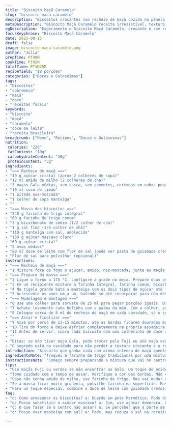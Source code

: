 ```yaml
---
title: "Biscoito Maçã Caramelo"
slug: "biscoito-maca-caramelo"
description: "Biscoitos crocantes com recheio de maçã cozida na panela, caramelizados e com toque de flor de sal. Massa enriquecida com farinha integral e açúcar mascavo substituem parte da farinha comum e da cassonade, conferindo sabor mais rústico e textura levemente densa. Uma pitada de noz-moscada na maçã como toque final, e o caramelo trocado pelo doce de leite com flor de sal para um sabor brasileiro. Preparação facilita reconhecer o ponto certo pela coloração dourada e aroma que invade a cozinha, sem depender só do relógio."
metaDescription: "Biscoito Maçã Caramelo receita irresistível, textura perfeita e recheio delicioso. Aprenda a fazer esta delícia com sabores brasileiros."
ogDescription: "Experimente o Biscoito Maçã Caramelo, crocante e com recheio de maçã. Sabor único com toque de doce de leite e flor de sal. Faça agora!"
focusKeyphrase: "Biscoito Maçã Caramelo"
date: 2025-08-15
draft: false
image: biscoito-maca-caramelo.png
author: "Julia"
prepTime: PT40M
cookTime: PT45M
totalTime: PT1H25M
recipeYield: "18 porções"
categories: ["Doces e Guloseimas"]
tags:
- "biscoitos"
- "sobremesa"
- "maçã"
- "doce"
- "receitas fáceis"
keywords:
- "biscoito"
- "maçã"
- "caramelo"
- "doce de leite"
- "receita brasileira"
breadcrumb: ["Home", "Recipes", "Doces e Guloseimas"]
nutrition: 
 calories: "220"
 fatContent: "10g"
 carbohydrateContent: "30g"
 proteinContent: "3g"
ingredients:
- "=== Recheio de maçã ==="
- "40 g açúcar cristal (aprox 2 colheres de sopa)"
- "12 ml amido de milho (2 colheres de chá)"
- "3 maças Gala médias, sem casca, sem sementes, cortadas em cubos pequenos"
- "10 ml suco de limão"
- "1 pitada noz-moscada"
- "1 colher de sopa manteiga"
- ""
- "=== Massa dos biscoitos ==="
- "240 g farinha de trigo integral"
- "60 g farinha de trigo comum"
- "3 g bicarbonato de sódio (1/2 colher de chá)"
- "1 g sal fino (1/4 colher de chá)"
- "110 g manteiga sem sal, amolecida"
- "130 g açúcar mascavo claro"
- "60 g açúcar cristal"
- "2 ovos médios"
- "80 ml doce de leite com flor de sal (pode ser pasta de goiabada cremosa em alternativa)"
- "Flor de sal para polvilhar (opcional)"
instructions:
- "=== Recheio de maçã ==="
- "1 Misture fora do fogo o açúcar, amido, noz-moscada; junte as maçãs e o suco de limão. Coloque manteiga e leve ao fogo médio, mexendo sem parar. Logo que ferver, diminua o fogo e cozinhe até as maçãs amolecerem - uns 4 minutos. O cheiro doce inicia o aviso. Retire e deixe esfriar um pouco. Cubra com filme e deixe na geladeira uns 40 minutos para firmeza."
- "=== Preparo da massa ==="
- "2 Ligue o forno a 175 °C, configure a grade no meio. Prepare duas assadeiras: forre com papel manteiga ou tapete de silicone."
- "3 Em um recipiente misture a farinha integral, farinha comum, bicarbonato e sal bem peneirados para evitar grumos. Misture para ficar homogêneo."
- "4 Na tigela grande bata a manteiga com os dois tipos de açúcar até formar um creme fofo e mais claro, cerca de 3 minutos. Não pule essa etapa, senão o biscoito fecha e endurece."
- "5 Acrescente os ovos um a um, batendo só até incorporar para não desenvolver glúten e endurecer a massa. Com colher de pau, envolva os ingredientes secos delicadamente. Massa deve ficar um pouco grudenta e maleável, sem excesso de mistura para não perder leveza."
- "=== Modelagem e montagem ==="
- "6 Use uma colher para sorvete de 25 ml para pegar porções iguais. Distribua na assadeira com espaço entre eles, uns 7 cm, para não juntarem."
- "7 Achate levemente cada bolinha com a palma da mão. Com a colher, pressione o centro e apare uma cavidade rasa, cuidado para não abrir demais e rachar."
- "8 Coloque cerca de 8 ml do recheio de maçã em cada cavidade, só o suficiente para não transbordar. Use colher pequena."
- "=== Assar e finalizar ==="
- "9 Asse por cerca de 13-15 minutos, até as bordas ficarem douradas mas centro ainda macio (testar com palito, se sair limpo ou com migalhas úmidas está ok). Não espere a cor ficar marrom pois endurece rápido."
- "10 Tire do forno e deixe esfriar completamente na própria assadeira, pelo menos 1h para firmarem e descolarem sozinhos (usar espátula fina ajuda)."
- "11 Antes de servir, cubra cada biscoito com uma colherinha de doce de leite com flor de sal ou goiabada branca, e salpique uma pitada de flor de sal para contrastar com o doce."
- ""
- "Dicas: se não tiver maça Gala, pode trocar pela Fuji ou até maçã verde para acidez extra, mas ajuste açúcar para equilibrar. No lugar do bicarbonato, pouco fermento em pó funciona, mas o biscoito cresce de modo diferente. Substituir manteiga por óleo de coco dá outro sabor, textura menos firme, bom para intolerantes ao leite. Não bata demais a massa, senão o biscoito fica duro como pedra."
- "O segredo está na cavidade para não perder a textura crocante e o recheio úmido. Assadeiras ruins queimam a base, prefira as de alumínio claro. O recheio gelado evita que a massa murche demais antes mesmo de ir ao forno."
introduction: "Biscoito que ganha vida com aroma intenso de maçã quente e toque caramelado. Aprendi a não confiar só no tempo do forno — olhe, sinta, observe as beiradas dourarem e o centro ainda molhadinho. A mistura das farinhas da massa traz rusticidade, e o doce de leite com flor de sal traz o tempero brasileiro que me conquistou. Modifiquei quantidades e ingredientes para evitar que ficasse muito doce e seco, afinal viver de biscoito duro ninguém quer. Resultado? Textura balanceada, aroma que limpa a casa, e aquele efeito visual enfeitado com flor de sal que na boca vira festa."
ingredientsNote: "Troquei a farinha de trigo tradicional por uma mistura com farinha integral para trazer um sabor mais complexo e leve toque de textura. O açúcar branco foi parcialmente substituído por açúcar mascavo para um gosto mais profundo e umidade na massa. O açúcar cristal destaca no recheio, substituindo parcialmente o açúcar refinado para textura mais interessante. A cannela saiu para dar lugar a noz-moscada que combina melhor com o doce de leite e os gostos daqui do Brasil. Fiz testes com goiabada cremosa no lugar de caramelo, receita ficou ótima e mais tropical — pode ser uma brincadeira divertida para variar."
instructionsNote: "Começo sempre preparando a mistura que vai no centro — a maçã solta água e cozinha rápido. Prefira cortar os cubos pequenos para cozinhar de maneira uniforme e criar aquele aroma que preenche a cozinha. O ponto certo da massa é quando os biscoitos começam a dourar nas bordas, mas ainda deixam o centro ligeiramente macio. Esfriar na própria assadeira faz toda diferença para firmar, permitindo que o recheio fique no lugar e o biscoito não quebre ao tirar. O toque final da flor de sal polvilhada dá um contraste sensacional com o caramelo doce e pesado, é uma pitadinha que muda tudo, não subestime."
tips:
- "Use maçãs Fuji ou verdes se não encontrar as Gala. Um toque de acidez. Isso ajuda a equilibrar o sabor. Mas ajuste o açúcar conforme necessário. Não tenha medo de experimentar."
- "Tome cuidado com o tempo de assar. Verifique a cor das bordas. Não confie somente no relógio. O centro deve estar macio. O cheiro doce já é um sinal bom!"
- "Caso não tenha amido de milho, use farinha de trigo. Mas vai mudar a textura um pouco. O amido garante que o recheio fique mais firme e não escorra. Sempre tenha um plano B."
- "Se a massa ficar muito grudenta, polvilhe farinha na superfície. Mas cuidado com o excesso. Isso pode deixar o biscoito pesado. O ideal é que ela fique maleável, mas não pegajosa demais."
- "Para um toque especial, combine o doce de leite com goiabada cremosa. É uma versão tropical e deliciosa. Testei e ficou bom. Pode te surpreender."
faq:
- "q: Como armazenar os biscoitos? a: Guarde em pote hermético. Pode durar até 5 dias. Se guardar na geladeira, duram mais. Mas perdem a crocância."
- "q: Posso substituir o açúcar mascavo? a: Sim, use açúcar demerara. O gosto muda, mas não muito. O importante é que ele traga um toque rico ao biscoito."
- "q: O que fazer se o centro não assar? a: Se perceber que a parte de dentro ainda está crua, deixe mais tempo no forno. Um palito deve sair seco. Não tenha pressa."
- "q: Posso usar manteiga com sal? a: Pode, mas reduza o sal na receita. A manteiga salgada pode deixar o biscoito salgado demais. Então, cuidado."

---
```


